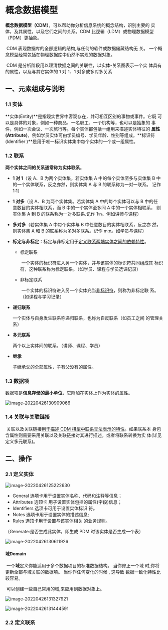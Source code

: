 # 概念数据模型

​	**概念数据模型（CDM）**，可以帮助你分析信息系统的概念结构，识别主要的 实体，及其属性，以及它们之间的关系。CDM 比逻辑（LDM）或物理数据模型 （PDM）更抽象。



​	CDM 表现数据库的全部逻辑的结构,与任何的软件或数据储藏结构无 关。 一个概念模型经常包括在物理数据库中仍然不实现的数据对象。

​	CDM 是分析阶段用以理清数据之间的关联性，以实体-关系图表示一个实 体具有的属性，以及与其它实体的 1 对 1、1 对多或多对多关系



## 一、元素组成与说明

### 1.1 实体

​	**实体(Entity)**是指现实世界中客观存在，并可相互区别的事物或事件。它既 可以是具体的对象，例如一种商品、一名职工、一个机构等，也可以是抽象的 事件，例如一次会议、一次旅行等。每个实体都包括一组用来描述实体特征的 **属性(Attribute)**，例如学员实体可由学员编号、学员年龄、性别等组成。**标识符 (Identifier )**是用于唯一标识实体集中每个实体的一个或一组属性。

### 1.2  联系

**两个实体之间的关系通常称为实体联系**。 

- **1 对 1**（设 A、B 为两个实体集，若实体集 A 中的每个实体至多与实体集 B 中的一个实体联系，反之亦然，则实体集 A 与 B 的联系称为一对一联系。 记作 1:1） 

- **1 对多**（设 A、B 为两个实体集。若实体集 A 中的每个实体可以与 B 中的任 意数目的实体相联系，而 B 中的一个实体至多同 A 中的一个实体相联系， 则实体集 A 到 B 的联系称为一对多联系.记作 1:n。例如讲师与课程） 

- **多对多**（若实体集 A 中每个实体与 B 中任意数目的实体相联系，反之亦 然，则实体集 A 和 B 的联系称为多对多联系。记作 m:n。如学员与课程）

- **标定与非标定**：标定与非标定用于<u>定义联系两端实体之间的依赖特性</u>。

  - 标定联系

    ​	一个实体的标识符进入另一个实体，并与该实体的标识符共同组成其 标识符，这种联系称为标定联系。（如学员、课程与学员选课记录）

  - 非标定联系

    ​	一个实体的标识符进入另一个实体充当<u>非标识符</u>，则称为非标定联 系。（如课程与学习记录）

- **递归联系**

  一个实体与自身发生联系称递归联系，也称为自反联系（如员工之间 的管理关系）

- **多元联系**

  两个以上实体间的联系。（讲师、课程、学员）

- **继承**

  子继承父的全部属性，子有父没有的属性。

### 1.3 数据项

数据项是**信息存储的最小单位**，它附加在实体上作为实体的属性。

![image-20220426130909066](D:\zyb\project\MyNotes\docs\数据仓库\PowerDesigner\PowerDesigner概念数据模型.resource\image-20220426130909066.png)

### 1.4 关联与关联链接

​	关联以及关联链接<u>用于描述 CDM 棋型中联系无法表示的特性</u>。如果联系本 身包含属性则需要采用关联以及关联链接对其进行描述，或者将联系转换为实 体(详见定义多元联系)。



## 二、操作

### 2.1 定义实体

![image-20220426125222630](D:\zyb\project\MyNotes\docs\数据仓库\PowerDesigner\PowerDesigner概念数据模型.resource\image-20220426125222630.png)

- General 选项卡用于设置实体名称、代码和注释等信息；
- Attributes 选顶卡 用子设置实体包括的属性(字段)信息；
- Identifiers 选项卡可用于设置实体标识 符。
- Notes 选项卡用于设置实体的描述信息;
- Rules 选顶卡用于设置与该实体相关 的业务规则。

（Generate:是否生成此实体，即生成 PDM 时该实体是否生成一个表）



![image-20220426130611926](D:\zyb\project\MyNotes\docs\数据仓库\PowerDesigner\PowerDesigner概念数据模型.resource\image-20220426130611926.png)



#### 域Domain

​	一个**域**定义你能适用于多个数据项目的标准数据结构。 当你修正一个域 时,你将更新全部与域关联的数据项。 当你作任何变化的时候 , 这导致 数据一致化特性比较容易。

​	可以创建一些自己常用的域,来应用到数据对象上。

![image-20220426131327921](D:\zyb\project\MyNotes\docs\数据仓库\PowerDesigner\PowerDesigner概念数据模型.resource\image-20220426131327921.png)

![image-20220426131444591](D:\zyb\project\MyNotes\docs\数据仓库\PowerDesigner\PowerDesigner概念数据模型.resource\image-20220426131444591.png)

### 2.2 定义联系
